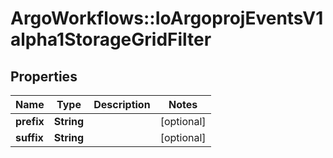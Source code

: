 # ArgoWorkflows::IoArgoprojEventsV1alpha1StorageGridFilter

## Properties
Name | Type | Description | Notes
------------ | ------------- | ------------- | -------------
**prefix** | **String** |  | [optional] 
**suffix** | **String** |  | [optional] 


